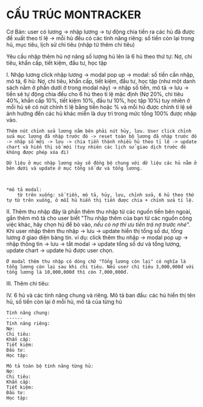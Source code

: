 # CẤU TRÚC MONTRACKER

Cơ Bản: user có lương -> nhập lương -> tự động chia tiền ra các hủ đã được đề xuất theo tỉ lệ -> mỗi hủ đều có các tính năng riêng: số tiền còn lại trong hủ, mục tiêu, lịch sử chi tiêu (nhập từ thêm chi tiêu)

Yêu cầu nhập thêm hủ nợ nâng số lượng hủ lên là 6 hủ theo thứ tự: Nợ, chi tiêu, khẩn cấp, tiết kiệm, đầu tư, học tập

I. Nhập lương
    click nhập lương -> modal pop up -> modal: số tiền cần nhập, mô tả, 6 hủ: Nợ, chi tiêu, khẩn cấp, tiết kiệm, đầu tư, học tập (như một danh sách nằm ở phần dưới ở trong modal này) -> nhập số tiền, mô tả -> lưu -> tiền sẽ tự động chia đều cho 6 hủ theo tỉ lệ mặc định (Nợ 20%, chi tiêu 40%, khẩn cấp 10%, tiết kiệm 10%, đầu tư 10%, học tập 10%) tuy nhiên ở mỗi hủ sẽ có nút chỉnh tỉ lệ bằng tiền hoặc % và mỗi hủ được chỉnh tỉ lệ sẽ ảnh hưởng đến các hủ khác miễn là duy trì trong mức tổng 100% được nhập vào.

    Thêm nút chỉnh sửa lương nằm bên phải nút hủy, lưu. User click chỉnh sửa mục lương đã nhập trước đó -> reset toàn bộ lương đã nhập trước đó -> nhập số mới -> lưu -> chia tiền thành nhiều hủ theo tỉ lệ -> update chart và hiển thị số mới (tuy nhiên các lịch sử giao dịch trước đó không được phép xóa đi)

    Dữ liệu ở mục nhập lương này sẽ đồng bộ chung với dữ liệu các hủ nằm ở bên dưới và update ở mục tổng số dư và tổng lương. 

    
    
    *mô tả modal: 
        từ trên xuống: số tiền, mô tả, hủy, lưu, chỉnh sửa, 6 hủ theo thứ tự từ trên xuống, ở mỗi hủ hiển thị tiền được chia + chỉnh sửa tỉ lệ.

II. Thêm thu nhập
    đây là phần thêm thu nhập từ các nguồn tiền bên ngoài, gắn thêm mô tả cho user biết "Thu nhập thêm của bạn từ các nguồn công việc khác, hãy chọn hủ để bỏ vào, *nếu có nợ thì ưu tiên trả nợ trước nhé*". 
    Khi user nhập thêm thu nhập -> lưu -> update hiển thị tổng số dư, tổng lương ở giao diện bảng tin.
    ví dụ: click thêm thu nhập -> modal pop up -> nhập thông tin -> lưu -> tắt modal -> update tổng số dư và tổng lương, update chart -> update hủ được user chọn.

    Ở modal thêm thu nhập có dòng chữ "Tổng lương còn lại" có nghĩa là tổng lương còn lại sau khi chi tiêu. Nếu user chi tiêu 3,000,000đ với tổng lương là 10,000,000đ thì còn 7,000,000đ. 
III. Thêm chi tiêu:
    
IV. 6 hủ và các tính năng chung và riêng.
    Mô tả ban đầu: các hủ hiển thị tên hủ, số tiền còn lại ở mỗi hủ, mô tả của từng hủ 

    Tính năng chung:
    ------
    Tính năng riêng:
    Nợ:
    Chi tiêu:
    Khẩn cấp:
    Tiết kiệm:
    Đầu tư:
    Học tập:

    Mô tả toàn bộ tính năng từng hủ:
    Nợ:
    Chi tiêu:
    Khẩn cấp:
    Tiết kiệm:
    Đầu tư:
    Học tập: